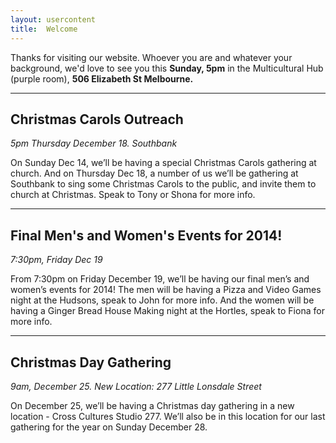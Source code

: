 ```yaml
---
layout: usercontent
title:  Welcome
---
```


Thanks for visiting our website. Whoever you are and whatever your background, we'd love to see you this __Sunday, 5pm__ in the Multicultural Hub (purple room), __506 Elizabeth St Melbourne.__


<div class="row2"></div>


---

## Christmas Carols Outreach 
_5pm Thursday December 18. Southbank_

On Sunday Dec 14, we’ll be having a special Christmas Carols gathering at church. And on Thursday Dec 18, a number of us we’ll be gathering at Southbank to sing some Christmas Carols to the public, and invite them to church at Christmas. Speak to Tony or Shona for more info.

---

## Final Men's and Women's Events for 2014!
_7:30pm, Friday Dec 19_

From 7:30pm on Friday December 19, we’ll be having our final men’s and women’s events for 2014! The men will be having a Pizza and Video Games night at the Hudsons, speak to John for more info. And the women will be having a Ginger Bread House Making night at the Hortles, speak to Fiona for more info.

---

## Christmas Day Gathering
_9am, December 25. New Location: 277 Little Lonsdale Street_

On December 25, we’ll be having a Christmas day gathering in a new location - Cross Cultures Studio 277. We’ll also be in this location for our last gathering for the year on Sunday December 28.




[John]: mailto:john.david.hudson@gmail.com



